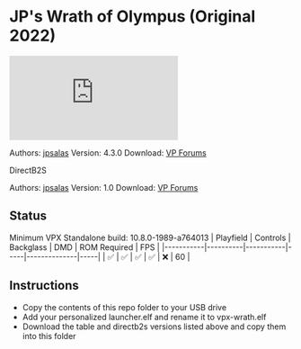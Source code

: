 # JP's Wrath of Olympus (Original 2022)

![Table Preview](https://www.vpforums.org/index.php?app=downloads&module=display&section=screenshot&record=114089&id=16457&full=1)

Authors: [jpsalas](https://www.vpforums.org/index.php?showuser=277)
Version: 4.3.0
Download: [VP Forums](https://www.vpforums.org/index.php?app=downloads&showfile=16457)

DirectB2S

Authors: [jpsalas](https://www.vpforums.org/index.php?showuser=277)
Version: 1.0
Download: [VP Forums](https://www.vpforums.org/index.php?app=downloads&showfile=16457)

## Status 

Minimum VPX Standalone build: 10.8.0-1989-a764013
| Playfield | Controls | Backglass | DMD | ROM Required | FPS | 
|-----------|----------|-----------|-----|--------------|-----|
| :white_check_mark: | :white_check_mark: | :white_check_mark: | :white_check_mark: | :x: | 60 |

## Instructions

- Copy the contents of this repo folder to your USB drive
- Add your personalized launcher.elf and rename it to vpx-wrath.elf
- Download the table and directb2s versions listed above and copy them into this folder